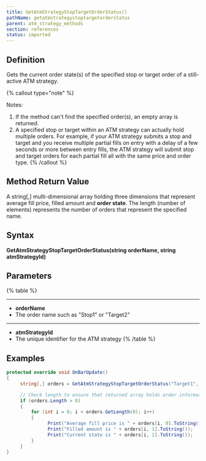 ```yaml
---
title: GetAtmStrategyStopTargetOrderStatus()
pathName: getatmstrategystoptargetorderstatus
parent: atm_strategy_methods
section: references
status: imported
---
```


## Definition

Gets the current order state(s) of the specified stop or target order of a still-active ATM strategy.

{% callout type="note" %}

Notes:  

1. If the method can't find the specified order(s), an empty array is returned.  
2. A specified stop or target within an ATM strategy can actually hold multiple orders. For example, if your ATM strategy submits a stop and target and you receive multiple partial fills on entry with a delay of a few seconds or more between entry fills, the ATM strategy will submit stop and target orders for each partial fill all with the same price and order type.
{% /callout %}

## Method Return Value

A string[,] multi-dimensional array holding three dimensions that represent average fill price, filled amount and **order state**. The length (number of elements) represents the number of orders that represent the specified name.

## Syntax

**GetAtmStrategyStopTargetOrderStatus(string orderName, string atmStrategyId)**

## Parameters

{% table %}

---

* **orderName**
* The order name such as "Stop1" or "Target2"

---

* **atmStrategyId**
* The unique identifier for the ATM strategy
{% /table %}

## Examples

```csharp
protected override void OnBarUpdate()
{
     string[,] orders = GetAtmStrategyStopTargetOrderStatus("Target1", "idValue");

     // Check length to ensure that returned array holds order information
     if (orders.Length > 0)
     {
         for (int i = 0; i < orders.GetLength(0); i++)
         {
               Print("Average fill price is " + orders[i, 0].ToString());
               Print("Filled amount is " + orders[i, 1].ToString());
               Print("Current state is " + orders[i, 2].ToString());
         }
     }
}
```
